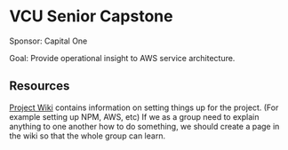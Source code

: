 # VCU Senior Capstone

Sponsor: Capital One

Goal: Provide operational insight to AWS service architecture.

## Resources

[Project Wiki](/wiki) contains information on setting things up for the project.
(For example setting up NPM, AWS, etc)
If we as a group need to explain anything to one another how to do something,
we should create a page in the wiki so that the whole group can learn.